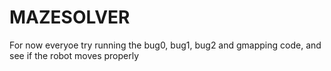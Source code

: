 # MAZESOLVER
For now everyoe try running the bug0, bug1, bug2 and gmapping code, and see if the robot moves properly
